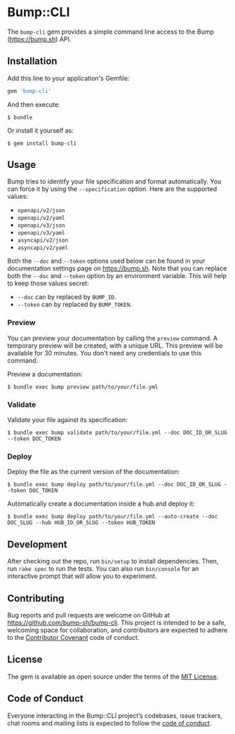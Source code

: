 # Bump::CLI

The `bump-cli` gem provides a simple command line access to the Bump (https://bump.sh) API.

## Installation

Add this line to your application's Gemfile:

```ruby
gem 'bump-cli'
```

And then execute:

    $ bundle

Or install it yourself as:

    $ gem install bump-cli

## Usage

Bump tries to identify your file specification and format automatically. You can force it by using the `--specification` option. Here are the supported values:

* `openapi/v2/json`
* `openapi/v2/yaml`
* `openapi/v3/json`
* `openapi/v3/yaml`
* `asyncapi/v2/json`
* `asyncapi/v2/yaml`

Both the `--doc` and `--token` options used below can be found in your documentation settings page on https://bump.sh. Note that you can replace both the `--doc` and `--token` option by an environment variable. This will help to keep those values secret:

- `--doc` can by replaced by `BUMP_ID`.
- `--token` can by replaced by `BUMP_TOKEN`.

### Preview

You can preview your documentation by calling the `preview` command. A temporary preview will be created, with a unique URL. This preview will be available for 30 minutes. You don't need any credentials to use this command.

Preview a documentation:

    $ bundle exec bump preview path/to/your/file.yml

### Validate

Validate your file against its specification:

    $ bundle exec bump validate path/to/your/file.yml --doc DOC_ID_OR_SLUG --token DOC_TOKEN

### Deploy

Deploy the file as the current version of the documentation:

    $ bundle exec bump deploy path/to/your/file.yml --doc DOC_ID_OR_SLUG --token DOC_TOKEN

Automatically create a documentation inside a hub and deploy it:

    $ bundle exec bump deploy path/to/your/file.yml --auto-create --doc DOC_SLUG --hub HUB_ID_OR_SLUG --token HUB_TOKEN

## Development

After checking out the repo, run `bin/setup` to install dependencies. Then, run `rake spec` to run the tests. You can also run `bin/console` for an interactive prompt that will allow you to experiment.

## Contributing

Bug reports and pull requests are welcome on GitHub at https://github.com/bump-sh/bump-cli. This project is intended to be a safe, welcoming space for collaboration, and contributors are expected to adhere to the [Contributor Covenant](http://contributor-covenant.org) code of conduct.

## License

The gem is available as open source under the terms of the [MIT License](http://opensource.org/licenses/MIT).

## Code of Conduct

Everyone interacting in the Bump::CLI project’s codebases, issue trackers, chat rooms and mailing lists is expected to follow the [code of conduct](https://github.com/bump-sh/bump-cli/blob/master/CODE_OF_CONDUCT.md).
